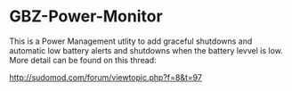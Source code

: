 # GBZ-Power-Monitor

This is a Power Management utlity to add graceful shutdowns and automatic low battery alerts and shutdowns when the battery levvel is low.  More detail can be found on this thread:

http://sudomod.com/forum/viewtopic.php?f=8&t=97
